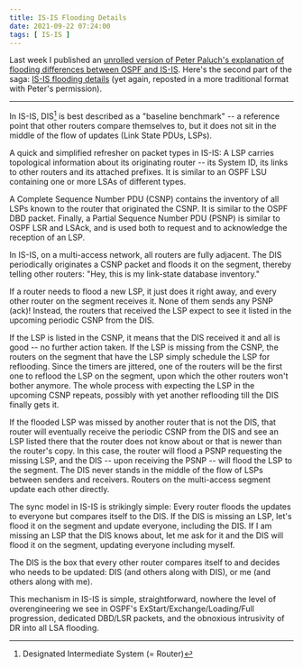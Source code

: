 ```yaml
---
title: IS-IS Flooding Details
date: 2021-09-22 07:24:00
tags: [ IS-IS ]
---
```

Last week I published an [unrolled version of Peter Paluch's explanation of flooding differences between OSPF and IS-IS](/2021/09/ospf-is-is-flooding/). Here's the second part of the saga: [IS-IS flooding details](https://twitter.com/Peter_Paluch/status/1430270978207145991) (yet again, reposted in a more traditional format with Peter's permission).

---
In IS-IS, DIS[^1] is best described as a "baseline benchmark" -- a reference point that other routers compare themselves to, but it does not sit in the middle of the flow of updates (Link State PDUs, LSPs).

[^1]: Designated Intermediate System (= Router)

A quick and simplified refresher on packet types in IS-IS: A LSP carries topological information about its originating router -- its System ID, its links to other routers and its attached prefixes. It is similar to an OSPF LSU containing one or more LSAs of different types.
<!--more-->
A Complete Sequence Number PDU (CSNP) contains the inventory of all LSPs known to the router that originated the CSNP. It is similar to the OSPF DBD packet. Finally, a Partial Sequence Number PDU (PSNP) is similar to OSPF LSR and LSAck, and is used both to request and to acknowledge the reception of an LSP.

In IS-IS, on a multi-access network, all routers are fully adjacent. The DIS periodically originates a CSNP packet and floods it on the segment, thereby telling other routers: "Hey, this is my link-state database inventory."

If a router needs to flood a new LSP, it just does it right away, and every other router on the segment receives it. None of them sends any PSNP (ack)! Instead, the routers that received the LSP expect to see it listed in the upcoming periodic CSNP from the DIS.

If the LSP is listed in the CSNP, it means that the DIS received it and all is good -- no further action taken. If the LSP is missing from the CSNP, the routers on the segment that have the LSP simply schedule the LSP for reflooding. Since the timers are jittered, one of the routers will be the first one to reflood the LSP on the segment, upon which the other routers won't bother anymore. The whole process with expecting the LSP in the upcoming CSNP repeats, possibly with yet another reflooding till the DIS finally gets it.

If the flooded LSP was missed by another router that is not the DIS, that router will eventually receive the periodic CSNP from the DIS and see an LSP listed there that the router does not know about or that is newer than the router's copy. In this case, the router will flood a PSNP requesting the missing LSP, and the DIS -- upon receiving the PSNP -- will flood the LSP to the segment. The DIS never stands in the middle of the flow of LSPs between senders and receivers. Routers on the multi-access segment update each other directly.

The sync model in IS-IS is strikingly simple: Every router floods the updates to everyone but compares itself to the DIS. If the DIS is missing an LSP, let's flood it on the segment and update everyone, including the DIS. If I am missing an LSP that the DIS knows about, let me ask for it and the DIS will flood it on the segment, updating everyone including myself.

The DIS is the box that every other router compares itself to and decides who needs to be updated: DIS (and others along with DIS), or me (and others along with me).

This mechanism in IS-IS is simple, straightforward, nowhere the level of overengineering we see in OSPF's ExStart/Exchange/Loading/Full progression, dedicated DBD/LSR packets, and the obnoxious intrusivity of DR into all LSA flooding.

